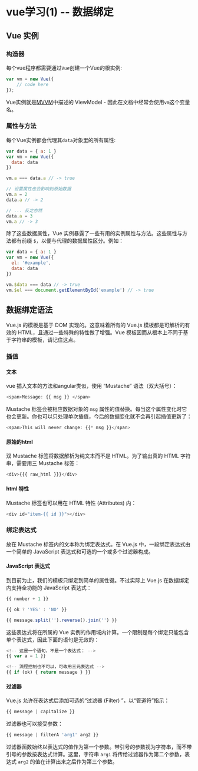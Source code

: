 # vue学习(1) -- 数据绑定

## Vue 实例

### 构造器

每个vue程序都需要通过`Vue`创建一个Vue的根实例:

```js
var vm = new Vue({
    // code here
});
```

Vue实例就是[MVVM](https://en.wikipedia.org/wiki/Model_View_ViewModel)中描述的 ViewModel - 因此在文档中经常会使用`vm`这个变量名。

### 属性与方法

每个Vue实例都会代理其`data`对象里的所有属性:

```js
var data = { a: 1 }
var vm = new Vue({
  data: data
})

vm.a === data.a // -> true

// 设置属性也会影响到原始数据
vm.a = 2
data.a // -> 2

// ... 反之亦然
data.a = 3
vm.a // -> 3
```

除了这些数据属性，Vue 实例暴露了一些有用的实例属性与方法。这些属性与方法都有前缀 `$`，以便与代理的数据属性区分。例如：

```js
var data = { a: 1 }
var vm = new Vue({
  el: '#example',
  data: data
})

vm.$data === data // -> true
vm.$el === document.getElementById('example') // -> true    
```

## 数据绑定语法

Vue.js 的模板是基于 DOM 实现的。这意味着所有的 Vue.js 模板都是可解析的有效的 HTML，且通过一些特殊的特性做了增强。Vue 模板因而从根本上不同于基于字符串的模板，请记住这点。

### 插值

#### 文本

vue 插入文本的方法和angular类似，使用 “Mustache” 语法（双大括号）：

```js
<span>Message: {{ msg }} </span>
```

Mustache 标签会被相应数据对象的 `msg` 属性的值替换。每当这个属性变化时它也会更新。你也可以只处理单次插值，今后的数据变化就不会再引起插值更新了：

```js
<span>This will never change: {{* msg }}</span>
```

#### 原始的html

双 Mustache 标签将数据解析为纯文本而不是 HTML。为了输出真的 HTML 字符串，需要用三 Mustache 标签：

```js
<div>{{{ raw_html }}}</div>
```

#### html 特性

Mustache 标签也可以用在 HTML 特性 (Attributes) 内：

```js
<div id="item-{{ id }}"></div>
```

### 绑定表达式

放在 Mustache 标签内的文本称为绑定表达式。在 Vue.js 中，一段绑定表达式由一个简单的 JavaScript 表达式和可选的一个或多个过滤器构成。

#### JavaScript 表达式

到目前为止，我们的模板只绑定到简单的属性键。不过实际上 Vue.js 在数据绑定内支持全功能的 JavaScript 表达式：

```js
{{ number + 1 }}

{{ ok ? 'YES' : 'NO' }}

{{ message.split('').reverse().join('') }}
```

这些表达式将在所属的 Vue 实例的作用域内计算。一个限制是每个绑定只能包含单个表达式，因此下面的语句是无效的：

```js
<!-- 这是一个语句，不是一个表达式： -->
{{ var a = 1 }}

<!-- 流程控制也不可以，可改用三元表达式 -->
{{ if (ok) { return message } }}
```

#### 过滤器

Vue.js 允许在表达式后添加可选的“过滤器 (Filter) ”，以“管道符”指示：

```js
{{ message | capitalize }}
```

过滤器也可以接受参数：

```js
{{ message | filterA 'arg1' arg2 }}
```

过滤器函数始终以表达式的值作为第一个参数。带引号的参数视为字符串，而不带引号的参数按表达式计算。这里，字符串 `arg1` 将传给过滤器作为第二个参数，表达式 `arg2` 的值在计算出来之后作为第三个参数。
